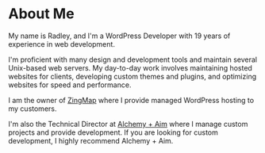 <!--
**RadGH/RadGH** is a ✨ _special_ ✨ repository because its `README.md` (this file) appears on your GitHub profile:
https://github.com/RadGH

Here are some ideas to get you started:

- 🔭 I’m currently working on ...
- 🌱 I’m currently learning ...
- 👯 I’m looking to collaborate on ...
- 🤔 I’m looking for help with ...
- 💬 Ask me about ...
- 📫 How to reach me: ...
- 😄 Pronouns: ...
- ⚡ Fun fact: ...
-->

# About Me

My name is Radley, and I'm a WordPress Developer with 19 years of experience in web development.

I'm proficient with many design and development tools and maintain several Unix-based web servers. My day-to-day work involves maintaining hosted websites for clients, developing custom themes and plugins, and optimizing websites for speed and performance.

I am the owner of [ZingMap](https://zingmap.com/) where I provide managed WordPress hosting to my customers.

I'm also the Technical Director at [Alchemy + Aim](https://alchemyandaim.com/) where I manage custom projects and provide development. If you are looking for custom development, I highly recommend Alchemy + Aim.
